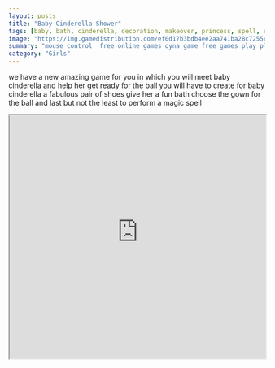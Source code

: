 ```yaml
---
layout: posts
title: "Baby Cinderella Shower"
tags: [baby, bath, cinderella, decoration, makeover, princess, spell, shoe, free, online, games, oyna, game, free, games, play, play, games]
image: "https://img.gamedistribution.com/ef0d17b3bdb4ee2aa741ba28c7255c53.jpg"
summary: "mouse control  free online games oyna game free games play play games"
category: "Girls"
---
```


we have a new amazing game for you in which you will meet baby cinderella and help her get ready for the ball you will have to create for baby cinderella a fabulous pair of shoes give her a fun bath choose the gown for the ball and last but not the least to perform a magic spell

<iframe width="100%" height="480px;" src="https://flash.gamedistribution.com?game=ef0d17b3bdb4ee2aa741ba28c7255c53"></iframe>